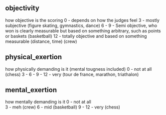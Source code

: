 



## objectivity
how objective is the scoring
0 - depends on how the judges feel 
3 - mostly subjective (figure skating, gymnastics, dance)
6 - 
9 - Semi objective, who won is clearly measurable but based on something arbitrary, such as points or baskets (basketball)
12 - totally objective and based on something measurable (distance, time) (crew)


## physical_exertion
how physically demanding is it (mental tougness included)
0 - not at all (chess)
3 - 
6 - 
9 - 
12 - very (tour de france, marathon, triathalon)



## mental_exertion
how mentally demanding is it
0 - not at all  
3 - meh (crew)
6 - mid (basketball)
9 - 
12 - very (chess)


